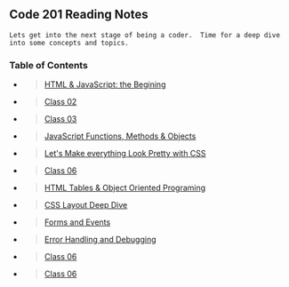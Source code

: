 ## Code 201 Reading Notes

    Lets get into the next stage of being a coder.  Time for a deep dive into some concepts and topics.  

### Table of Contents

- > [HTML & JavaScript: the Begining](class-01.md)

- > [Class 02](class-02.md)

- > [Class 03](class-03.md)

- > [JavaScript Functions, Methods & Objects](class-04.md)

- > [Let's Make everything Look Pretty with CSS](class-05.md)

- > [Class 06](class-06.md)

- > [HTML Tables & Object Oriented Programing](class-07.md)

- > [CSS Layout Deep Dive](class-08.md)

- > [Forms and Events](class-09.md)

- > [Error Handling and Debugging](class-10.md)

- > [Class 06](class-06.md)

- > [Class 06](class-06.md)
